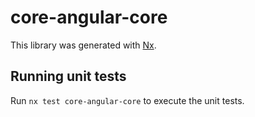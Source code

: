 # core-angular-core

This library was generated with [Nx](https://nx.dev).

## Running unit tests

Run `nx test core-angular-core` to execute the unit tests.
